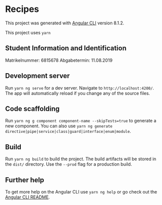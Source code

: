 # Recipes

This project was generated with [Angular CLI](https://github.com/angular/angular-cli) version 8.1.2.

This project uses `yarn`

## Student Information and Identification

Matrikelnummer: 6815678
Abgabetermin: 11.08.2019

## Development server

Run `yarn ng serve` for a dev server. Navigate to `http://localhost:4200/`. The app will automatically reload if you change any of the source files.

## Code scaffolding

Run `yarn ng g component component-name --skipTests=true` to generate a new component. You can also use `yarn ng generate directive|pipe|service|class|guard|interface|enum|module`.

## Build

Run `yarn ng build` to build the project. The build artifacts will be stored in the `dist/` directory. Use the `--prod` flag for a production build.

## Further help

To get more help on the Angular CLI use `yarn ng help` or go check out the [Angular CLI README](https://github.com/angular/angular-cli/blob/master/README.md).
